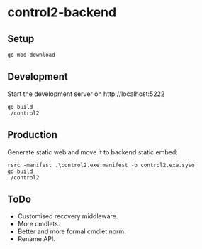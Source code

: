 # control2-backend

## Setup

```shell
go mod download
```

## Development

Start the development server on http://localhost:5222

```shell
go build
./control2
```

## Production

Generate static web and move it to backend static embed:

```shell
rsrc -manifest .\control2.exe.manifest -o control2.exe.syso
go build
./control2
```

## ToDo

- Customised recovery middleware.
- More cmdlets.
- Better and more formal cmdlet norm.
- Rename API.